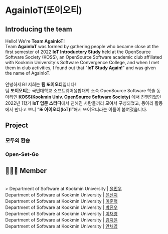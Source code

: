 # AgainIoT(또이오티)

## Introducing the team
Hello! We're **Team AgainIoT**!<br>
Team **AgainIoT** was formed by gathering people who became close at the first semester of 2022 **IoT Introductory Study** held at the OpenSource Software Society (KOSS), an OpenSource Software academic club affiliated with Kookmin University's Software Convergence College, and when I met them in club activities, I found out that "**IoT Study Again!**" and was given the name of AgainIoT. <br><br>
안녕하세요! 저희는 **팀 또이오티**입니다! <br>
팀 **또이오티**는 국민대학교 소프트웨어융합대학 소속 OpenSource Software 학술 동아리인 **KOSS(Kookmin Univ. OpenSource Software Society)** 에서 진행되었던 2022년 1학기 **IoT 입문 스터디**에서 친해진 사람들끼리 모여서 구성되었고, 동아리 활동에서 만나고 보니 “**또 아이오티(IoT)!**”해서 또이오티라는 이름이 붙여졌습니다.
<br>

## Project
### 모두의 환승


### Open-Set-Go


## 🧑🏻‍💻 Member

<br>
>  Department of Software at Kookmin University | <a href="https://github.com/ymw0407">윤민우</a> <br>
  Department of Software at Kookmin University | <a href="https://github.com/sinji2102">윤신지</a> <br>
  Department of Software at Kookmin University | <a href="https://github.com/jjunh33">이준혁</a><br>
  Department of Software at Kookmin University | <a href="https://github.com/bentshrimp">박진우</a><br>
  Department of Software at Kookmin University | <a href="https://github.com/hummingbbird">이채영</a><br>
  Department of Software at Kookmin University | <a href="https://github.com/Kim-JiYun">김지윤</a><br>
  Department of Software at Kookmin University | <a href="https://github.com/ancy0">안채영</a><br>

